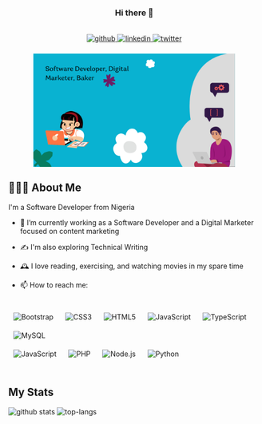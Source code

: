 ### <div align="center"><strong>Hi there 👋</strong></div>  

<br/>  

<!-- ## Connect with me   -->

<div align="center">
<a href="https://github.com/https://github.com/kwindeezah" target="_blank">
<img src=https://img.shields.io/badge/github-%2324292e.svg?&style=for-the-badge&logo=github&logoColor=white alt=github style="margin-bottom: 5px;" />
</a>
<a href="https://linkedin.com/in/https://www.linkedin.com/in/hadizat-abdulhakieem-6a29a8218" target="_blank">
<img src=https://img.shields.io/badge/linkedin-%231E77B5.svg?&style=for-the-badge&logo=linkedin&logoColor=white alt=linkedin style="margin-bottom: 5px;" />
</a>
<!-- <a href="https://instagram.com/https://instagram.com/kwin_deezah" target="_blank">
<img src=https://img.shields.io/badge/instagram-%23000000.svg?&style=for-the-badge&logo=instagram&logoColor=white alt=instagram style="margin-bottom: 5px;" />
</a> -->
<a href="https://twitter.com/https://twitter.com/kwin_deezah" target="_blank">
<img src=https://img.shields.io/badge/twitter-%2300acee.svg?&style=for-the-badge&logo=twitter&logoColor=white alt=twitter style="margin-bottom: 5px;" />
</a>
<!-- <a href="https://www.facebook.com/https://www.facebook.com/profile.php?id=100064397920521" target="_blank">
<img src=https://img.shields.io/badge/facebook-%232E87FB.svg?&style=for-the-badge&logo=facebook&logoColor=white alt=facebook style="margin-bottom: 5px;" />
</a>   -->
</div>  
  
<br/>  

<div align="center">
<img src="https://github.com/kwindeezah/kwindeezah/blob/main/a%20git.png" alt="banner that says Hadizat Abdulhakieem - software developer, digital marketer, baker" align="center" style="width: 80%"/>
</div>  

## 👩🏼‍💻 About Me
<div>
  I'm a Software Developer from Nigeria
  
- 🔭 I’m currently working as a Software Developer and a Digital Marketer focused on content marketing
  
- ✍️  I'm also exploring Technical Writing
  
- 🕰  I love reading, exercising, and watching movies in my spare time
  
- 📫 How to reach me: 

</div>

<br/>  

<!-- ## My Skill Set   -->

<!-- ### Frontend   -->
<div >  
<img style="margin: 10px" src="https://profilinator.rishav.dev/skills-assets/bootstrap-plain.svg" alt="Bootstrap" height="50" />  
<img style="margin: 10px" src="https://profilinator.rishav.dev/skills-assets/css3-original-wordmark.svg" alt="CSS3" height="50" />  
<img style="margin: 10px" src="https://profilinator.rishav.dev/skills-assets/html5-original-wordmark.svg" alt="HTML5" height="50" />  
<img style="margin: 10px" src="https://profilinator.rishav.dev/skills-assets/javascript-original.svg" alt="JavaScript" height="50" />  
<img style="margin: 10px" src="https://profilinator.rishav.dev/skills-assets/typescript-original.svg" alt="TypeScript" height="50" />  
<img style="margin: 10px" src="https://profilinator.rishav.dev/skills-assets/mysql-original-wordmark.svg" alt="MySQL" height="50" />  
</div>

<!-- ### Backend   -->
<div >  
<img style="margin: 10px" src="https://profilinator.rishav.dev/skills-assets/javascript-original.svg" alt="JavaScript" height="50" />  
<img style="margin: 10px" src="https://profilinator.rishav.dev/skills-assets/php-original.svg" alt="PHP" height="50" />  
<img style="margin: 10px" src="https://profilinator.rishav.dev/skills-assets/nodejs-original-wordmark.svg" alt="Node.js" height="50" />  
<img style="margin: 10px" src="https://profilinator.rishav.dev/skills-assets/python-original.svg" alt="Python" height="50" />  
</div>

<br/>  



## My Stats  

  ![github stats](https://github-readme-stats.vercel.app/api?username=kwindeezah&show_icons=true&theme=radical)
![top-langs](https://github-readme-stats.vercel.app/api/top-langs?username=kwindeezah&show_icons=true&theme=radical)

<br/>  



<!---
kwindeezah/kwindeezah is a ✨ special ✨ repository because its `README.md` (this file) appears on your GitHub profile.
You can click the Preview link to take a look at your changes.
--->
